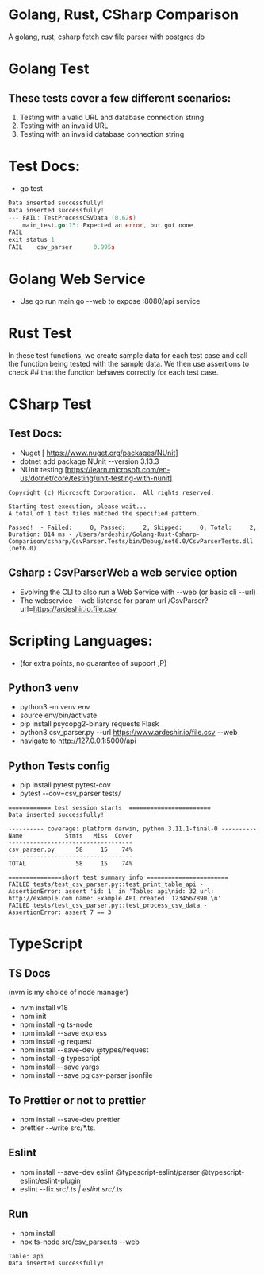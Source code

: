 # Golang, Rust, CSharp Comparison
 A golang, rust, csharp fetch csv file parser with postgres db

 # Golang Test
## These tests cover a few different scenarios: 
1. Testing with a valid URL and database connection string
2. Testing with an invalid URL
3. Testing with an invalid database connection string 
 # Test Docs:
 - go test 
```go test
Data inserted successfully!
Data inserted successfully!
--- FAIL: TestProcessCSVData (0.62s)
    main_test.go:15: Expected an error, but got none
FAIL
exit status 1
FAIL    csv_parser      0.995s 
```
# Golang Web Service
- Use go run main.go --web to expose :8080/api service 

# Rust Test
In these test functions, we create sample data for each test case and call the function being tested with the sample data. We then use assertions to check ## that the function behaves correctly for each test case. 

# CSharp  Test

## Test Docs: 
- Nuget [ https://www.nuget.org/packages/NUnit]
- dotnet add package NUnit --version 3.13.3
- NUnit testing [https://learn.microsoft.com/en-us/dotnet/core/testing/unit-testing-with-nunit]

```Microsoft (R) Test Execution Command Line Tool Version 17.3.1 (arm64)
Copyright (c) Microsoft Corporation.  All rights reserved.

Starting test execution, please wait...
A total of 1 test files matched the specified pattern.

Passed!  - Failed:     0, Passed:     2, Skipped:     0, Total:     2, Duration: 814 ms - /Users/ardeshir/Golang-Rust-Csharp-Comparison/csharp/CsvParser.Tests/bin/Debug/net6.0/CsvParserTests.dll (net6.0)
```

## Csharp : CsvParserWeb a web service option

- Evolving the CLI to also run a Web Service with --web (or basic cli --url)
- The webservice --web listense for param url /CsvParser?url=https://ardeshir.io.file.csv 


# Scripting Languages: 
- (for extra points, no guarantee of support ;P) 
## Python3 venv

- python3 -m venv env  
- source env/bin/activate 
- pip install psycopg2-binary requests Flask  
- python3 csv_parser.py --url https://www.ardeshir.io/file.csv --web  
- navigate to http://127.0.0.1:5000/api 

## Python Tests config
- pip install pytest pytest-cov  
- pytest --cov=csv_parser tests/ 

```
============ test session starts  =======================
Data inserted successfully!

---------- coverage: platform darwin, python 3.11.1-final-0 ----------
Name            Stmts   Miss  Cover
-----------------------------------
csv_parser.py      58     15    74%
-----------------------------------
TOTAL              58     15    74%

===============short test summary info =======================
FAILED tests/test_csv_parser.py::test_print_table_api - AssertionError: assert 'id: 1' in 'Table: api\nid: 32 url: http://example.com name: Example API created: 1234567890 \n'
FAILED tests/test_csv_parser.py::test_process_csv_data - AssertionError: assert 7 == 3
```
# TypeScript 
## TS Docs
(nvm is my choice of node manager) 
- nvm install v18
- npm init
- npm install -g ts-node
- npm install --save express 
- npm install -g request 
- npm install --save-dev @types/request   
- npm install -g typescript
- npm install --save yargs  
- npm install --save pg csv-parser jsonfile
## To Prettier or not to prettier
- npm install --save-dev prettier
- prettier --write src/*.ts.
## Eslint
- npm install --save-dev eslint @typescript-eslint/parser @typescript-eslint/eslint-plugin
- eslint --fix src/*.ts | eslint src/*.ts 

## Run 
- npm install 
- npx ts-node src/csv_parser.ts --web
```Server started on port 3000
Table: api
Data inserted successfully!
```

